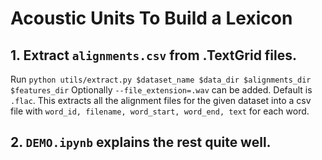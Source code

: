 # Acoustic Units To Build a Lexicon

## 1. Extract `alignments.csv` from .TextGrid files.

Run ``python utils/extract.py $dataset_name $data_dir $alignments_dir $features_dir`` 
Optionally ``--file_extension=.wav`` can be added. Default is `.flac`. 
This extracts all the alignment files for the given dataset into a csv file with `word_id, filename, word_start, word_end, text` for each word.

## 2. `DEMO.ipynb` explains the rest quite well.